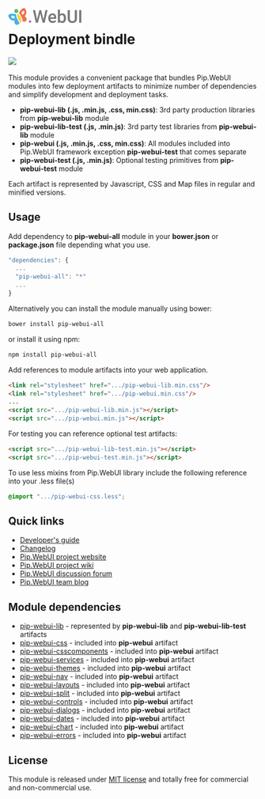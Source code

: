 # <img src="https://github.com/pip-webui/pip-webui/raw/master/doc/Logo.png" alt="Pip.WebUI Logo" style="max-width:30%"> <br/> Deployment bindle

![](https://img.shields.io/badge/license-MIT-blue.svg)

This module provides a convenient package that bundles Pip.WebUI modules into few deployment artifacts 
to minimize number of dependencies and simplify development and deployment tasks. 

* **pip-webui-lib (.js, .min.js, .css, min.css)**: 3rd party production libraries from **pip-webui-lib** module
* **pip-webui-lib-test (.js, .min.js)**: 3rd party test libraries from **pip-webui-lib** module
* **pip-webui (.js, .min.js, .css, min.css)**: All modules included into Pip.WebUI framework exception **pip-webui-test** that comes separate
* **pip-webui-test (.js, .min.js)**: Optional testing primitives from **pip-webui-test** module

Each artifact is represented by Javascript, CSS and Map files in regular and minified versions.

## Usage

Add dependency to **pip-webui-all** module in your **bower.json** or **package.json** file depending what you use.
```javascript
"dependencies": {
  ...
  "pip-webui-all": "*"
  ...
}
```

Alternatively you can install the module manually using bower:
```bash
bower install pip-webui-all
```

or install it using npm:
```bash
npm install pip-webui-all
```

Add references to module artifacts into your web application.
```html
<link rel="stylesheet" href=".../pip-webui-lib.min.css"/>
<link rel="stylesheet" href=".../pip-webui.min.css"/>
...
<script src=".../pip-webui-lib.min.js"></script>
<script src=".../pip-webui.min.js"></script>
```

For testing you can reference optional test artifacts:
```html
<script src=".../pip-webui-lib-test.min.js"></script>
<script src=".../pip-webui-test.min.js"></script>
```

To use less mixins from Pip.WebUI library include the following reference into your .less file(s)
```css
@import ".../pip-webui-css.less";
```

## Quick links

- [Developer's guide](https://github.com/pip-webui/pip-webui-all/blob/master/doc/DevelopersGuide.md)
- [Changelog](https://github.com/pip-webui/pip-webui-all/blob/master/CHANGELOG.md)
- [Pip.WebUI project website](http://www.pipwebui.org)
- [Pip.WebUI project wiki](https://github.com/pip-webui/pip-webui/wiki)
- [Pip.WebUI discussion forum](https://groups.google.com/forum/#!forum/pip-webui)
- [Pip.WebUI team blog](https://pip-webui.blogspot.com/)

## <a name="dependencies"></a>Module dependencies

* <a href="https://github.com/pip-webui/pip-webui-lib">pip-webui-lib</a> - represented by **pip-webui-lib** and **pip-webui-lib-test** artifacts
* <a href="https://github.com/pip-webui/pip-webui-css">pip-webui-css</a> - included into **pip-webui** artifact
* <a href="https://github.com/pip-webui/pip-webui-csscomponents">pip-webui-csscomponents</a> - included into **pip-webui** artifact
* <a href="https://github.com/pip-webui/pip-webui-services">pip-webui-services</a> - included into **pip-webui** artifact
* <a href="https://github.com/pip-webui/pip-webui-themes">pip-webui-themes</a> - included into **pip-webui** artifact
* <a href="https://github.com/pip-webui/pip-webui-nav">pip-webui-nav</a> - included into **pip-webui** artifact
* <a href="https://github.com/pip-webui/pip-webui-layouts">pip-webui-layouts</a> - included into **pip-webui** artifact
* <a href="https://github.com/pip-webui/pip-webui-split">pip-webui-split</a> - included into **pip-webui** artifact
* <a href="https://github.com/pip-webui/pip-webui-controls">pip-webui-controls</a> - included into **pip-webui** artifact
* <a href="https://github.com/pip-webui/pip-webui-dialogs">pip-webui-dialogs</a> - included into **pip-webui** artifact
* <a href="https://github.com/pip-webui/pip-webui-dates">pip-webui-dates</a> - included into **pip-webui** artifact
* <a href="https://github.com/pip-webui/pip-webui-charts">pip-webui-chart</a> - included into **pip-webui** artifact
* <a href="https://github.com/pip-webui/pip-webui-errors">pip-webui-errors</a> - included into **pip-webui** artifact

## <a name="license"></a>License

This module is released under [MIT license](License) and totally free for commercial and non-commercial use.
